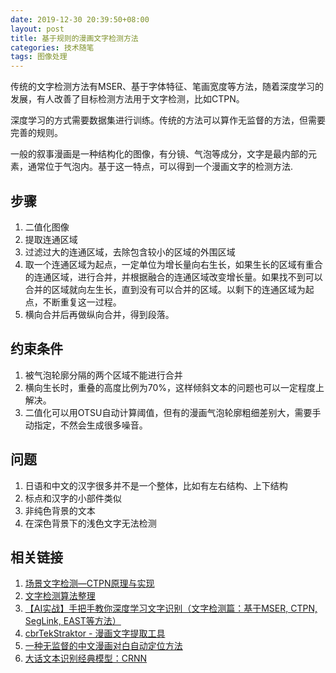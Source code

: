 ```yaml
---
date: 2019-12-30 20:39:50+08:00
layout: post
title: 基于规则的漫画文字检测方法
categories: 技术随笔
tags: 图像处理
---
```


传统的文字检测方法有MSER、基于字体特征、笔画宽度等方法，随着深度学习的发展，有人改善了目标检测方法用于文字检测，比如CTPN。

深度学习的方式需要数据集进行训练。传统的方法可以算作无监督的方法，但需要完善的规则。

一般的叙事漫画是一种结构化的图像，有分镜、气泡等成分，文字是最内部的元素，通常位于气泡内。基于这一特点，可以得到一个漫画文字的检测方法.

## 步骤

1. 二值化图像
2. 提取连通区域
3. 过滤过大的连通区域，去除包含较小的区域的外围区域
4. 取一个连通区域为起点，一定单位为增长量向右生长，如果生长的区域有重合的连通区域，进行合并，并根据融合的连通区域改变增长量。如果找不到可以合并的区域就向左生长，直到没有可以合并的区域。以剩下的连通区域为起点，不断重复这一过程。
5. 横向合并后再做纵向合并，得到段落。

## 约束条件

1. 被气泡轮廓分隔的两个区域不能进行合并
2. 横向生长时，重叠的高度比例为70%，这样倾斜文本的问题也可以一定程度上解决。
3. 二值化可以用OTSU自动计算阈值，但有的漫画气泡轮廓粗细差别大，需要手动指定，不然会生成很多噪音。

## 问题

1. 日语和中文的汉字很多并不是一个整体，比如有左右结构、上下结构
2. 标点和汉字的小部件类似
3. 非纯色背景的文本
4. 在深色背景下的浅色文字无法检测

## 相关链接

1. [场景文字检测—CTPN原理与实现](https://zhuanlan.zhihu.com/p/34757009)
2. [文字检测算法整理](https://www.cnblogs.com/EstherLjy/p/9328996.html)
3. [【AI实战】手把手教你深度学习文字识别（文字检测篇：基于MSER, CTPN, SegLink, EAST等方法）](https://blog.csdn.net/weixin_34097242/article/details/92021581)
4. [cbrTekStraktor - 漫画文字提取工具](https://github.com/cbrtekstraktor/cbrTekStraktor)
5. [一种无监督的中文漫画对白自动定位方法](http://xbna.pku.edu.cn/CN/abstract/abstract791.shtml)
6. [大话文本识别经典模型：CRNN](https://my.oschina.net/u/876354/blog/3047853)